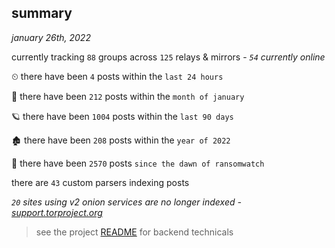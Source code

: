 
## summary
_january 26th, 2022_

currently tracking `88` groups across `125` relays & mirrors - _`54` currently online_

⏲ there have been `4` posts within the `last 24 hours`

🦈 there have been `212` posts within the `month of january`

🪐 there have been `1004` posts within the `last 90 days`

🏚 there have been `208` posts within the `year of 2022`

🦕 there have been `2570` posts `since the dawn of ransomwatch`

there are `43` custom parsers indexing posts

_`20` sites using v2 onion services are no longer indexed - [support.torproject.org](https://support.torproject.org/onionservices/v2-deprecation/)_

> see the project [README](https://github.com/thetanz/ransomwatch#ransomwatch--) for backend technicals
